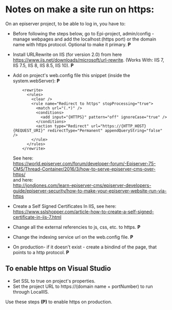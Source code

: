 # Notes on make a site run on https:

On an episerver project, to be able to log in, you have to:

- Before following the steps below, go to Epi-project, admin/config - manage webpages and add the localhost:(https port) or the domain name with https protocol. Optional to make it primary. **P**

- Install URLRewrite on IIS (for version 2.0) from here <https://www.iis.net/downloads/microsoft/url-rewrite>. (Works With: IIS 7, IIS 7.5, IIS 8, IIS 8.5, IIS 10). **P**

- Add on project's web.config file this snippet (inside the system.webServer): **P**
  ````
      <rewrite>
        <rules>
          <clear />
          <rule name="Redirect to https" stopProcessing="true">
            <match url="(.*)" />
            <conditions>
              <add input="{HTTPS}" pattern="off" ignoreCase="true" />
            </conditions>
            <action type="Redirect" url="https://{HTTP_HOST}{REQUEST_URI}" redirectType="Permanent" appendQueryString="false" />
          </rule>
        </rules>
      </rewrite>
  ````

  See here:  
  <https://world.episerver.com/forum/developer-forum/-Episerver-75-CMS/Thread-Container/2016/3/how-to-serve-episerver-cms-over-https/>  
  and here:  
  <http://jondjones.com/learn-episerver-cms/episerver-developers-guide/episerver-security/how-to-make-your-episerver-website-run-via-https>

- Create a Self Signed Certificates In IIS, see here:  
<https://www.sslshopper.com/article-how-to-create-a-self-signed-certificate-in-iis-7.html>  

- Change all the external referencies to js, css, etc. to https. **P**

- Change the indexing service url on the web.config file. **P**

- On production- if it doesn't exist - create a bindind of the page, that points to a http protocol. **P** 

## To enable https on Visual Studio

- Set SSL to true on project's properties. 
- Set the project URL to https://(domain name + portNumber) to run through LocalIIS.


Use these steps **(P)** to enable https on production.